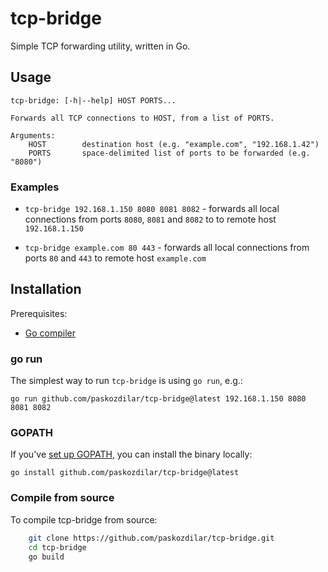 # tcp-bridge

Simple TCP forwarding utility, written in Go.

## Usage

```
tcp-bridge: [-h|--help] HOST PORTS...

Forwards all TCP connections to HOST, from a list of PORTS.

Arguments:
    HOST		destination host (e.g. "example.com", "192.168.1.42")
    PORTS		space-delimited list of ports to be forwarded (e.g. "8080")
```

### Examples

- `tcp-bridge 192.168.1.150 8080 8081 8082` - forwards all local connections
  from ports `8080`, `8081` and `8082` to to remote host `192.168.1.150`
    
- `tcp-bridge example.com 80 443` - forwards all local connections from ports
  `80` and `443` to remote host `example.com`

## Installation

Prerequisites:
- [Go compiler](https://go.dev/doc/install)

### go run

The simplest way to run `tcp-bridge` is using `go run`, e.g.:

```
go run github.com/paskozdilar/tcp-bridge@latest 192.168.1.150 8080 8081 8082
```

### GOPATH

If you've [set up GOPATH](https://go.dev/wiki/SettingGOPATH), you can install
the binary locally:

```
go install github.com/paskozdilar/tcp-bridge@latest
```

### Compile from source

To compile tcp-bridge from source:

```bash
    git clone https://github.com/paskozdilar/tcp-bridge.git
    cd tcp-bridge
    go build
```
